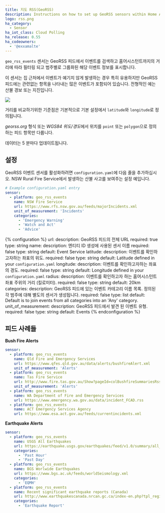 ```yaml
---
title: 지도 RSS(GeoRSS)
description: Instructions on how to set up GeoRSS sensors within Home Assistant.
logo: rss.png
ha_category:
  - Sensor
ha_iot_class: Cloud Polling
ha_release: 0.55
ha_codeowners:
  - '@exxamalte'
---
```


`geo_rss_events` 센서는 GeoRSS 피드에서 이벤트를 검색하고 홈어시스턴트까지의 거리에 따라 필터링 되고 범주별로 그룹화된 해당 이벤트 정보를 표시합니다.

이 센서는 집 근처에서 이벤트가 예기치 않게 발생하는 경우 특히 유용하지만 GeoRSS 피드에는 관련없는 항목을 나타내는 많은 이벤트가 포함되어 있습니다. 전형적인 예는 산불 경보 또는 지진입니다.

<p class='img'>
  <img src='{{site_root}}/images/screenshots/geo-rss-incidents-group-screenshot.png' />
</p>

거리를 비교하기위한 기준점은 기본적으로 기본 설정에서 `latitude`와 `longitude`로 정의됩니다.

*georss.org* 형식 또는 *WGS84 위도/경도*에서 위치를 `point` 또는 `polygon`으로 정의하는 피드 항목만 다룹니다. 

데이터는 5 분마다 업데이트됩니다.

## 설정

GeoRSS 이벤트 센서를 활성화하려면 `configuration.yaml`에 다음 줄을 추가하십시오. NSW Rural Fire Service에서 발생하는 산불 사고를 보여주는 설정 예입니다.

```yaml
# Example configuration.yaml entry
sensor:
  - platform: geo_rss_events
    name: NSW Fire Service
    url: https://www.rfs.nsw.gov.au/feeds/majorIncidents.xml
    unit_of_measurement: 'Incidents'
    categories:
      - 'Emergency Warning'
      - 'Watch and Act'
      - 'Advice'
```

{% configuration %}
url:
  description: GeoRSS 피드의 전체 URL
  required: true
  type: string
name:
  description: 엔티티 ID 생성에 사용된 센서 이름
  required: false
  type: string
  default: Event Service
latitude:
  description: 이벤트를 확인하고자하는 좌표의 위도.
  required: false
  type: string
  default: Latitude defined in your `configuration.yaml`
longitude:
  description: 이벤트를 확인하고자하는 좌표의 경도.
  required: false
  type: string
  default: Longitude defined in your `configuration.yaml`
radius:
  description: 이벤트를 확인하고자 하는 홈어시스턴트 좌표 주위의 거리 (킬로미터).
  required: false
  type: string
  default: 20km
categories:
  description: GeoRSS 피드에 있는 이벤트 카테고리 이름 목록. 정의된 각 범주에 대해 별도의 센서가 생성됩니다.
  required: false
  type: list
  default: Default is to join events from all categories into an 'Any' category. 
unit_of_measurement:
  description: GeoRSS 피드에서 발견 된 이벤트 유형.
  required: false
  type: string
  default: Events
{% endconfiguration %}

## 피드 사례들

**Bush Fire Alerts**

```yaml
sensor:
  - platform: geo_rss_events
    name: Qld Fire and Emergency Services
    url: https://www.qfes.qld.gov.au/data/alerts/bushfireAlert.xml
    unit_of_measurement: 'Alerts'
  - platform: geo_rss_events
    name: Tas Fire Service
    url: http://www.fire.tas.gov.au/Show?pageId=colBushfireSummariesRss
    unit_of_measurement: 'Alerts'
  - platform: geo_rss_events
    name: WA Department of Fire and Emergency Services
    url: https://www.emergency.wa.gov.au/data/incident_FCAD.rss
  - platform: geo_rss_events
    name: ACT Emergency Services Agency
    url: https://www.esa.act.gov.au/feeds/currentincidents.xml
```


**Earthquake Alerts**

```yaml
sensor:
  - platform: geo_rss_events
    name: USGS All Earthquakes
    url: https://earthquake.usgs.gov/earthquakes/feed/v1.0/summary/all_day.atom
    categories:
      - 'Past Hour'
      - 'Past Day'
  - platform: geo_rss_events
    name: BGS Worlwide Earthquakes
    url: https://www.bgs.ac.uk/feeds/worldSeismology.xml
    categories:
      - 'EQMH'
  - platform: geo_rss_events
    name: Recent significant earthquake reports (Canada)
    url: http://www.earthquakescanada.nrcan.gc.ca/index-en.php?tpl_region=canada&tpl_output=rss
    categories:
      - 'Earthquake Report'
```
